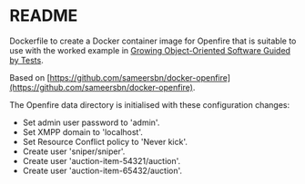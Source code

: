 # README #

Dockerfile to create a Docker container image for Openfire that is suitable to use with the worked example in [Growing Object-Oriented Software Guided by Tests](http://www.growing-object-oriented-software.com).

Based on [https://github.com/sameersbn/docker-openfire](https://github.com/sameersbn/docker-openfire).

The Openfire data directory is initialised with these configuration changes:

* Set admin user password to 'admin'.
* Set XMPP domain to 'localhost'.
* Set Resource Conflict policy to 'Never kick'.
* Create user 'sniper/sniper'.
* Create user 'auction-item-54321/auction'.
* Create user 'auction-item-65432/auction'.

